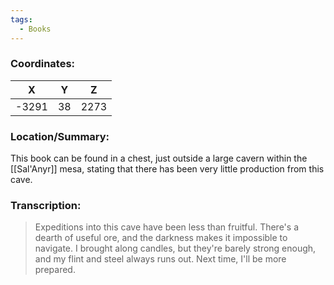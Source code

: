 ```yaml
---
tags:
  - Books
---
```


### Coordinates:
| **X** | **Y**| **Z** |
|:-----:|:----:|:-----:|
|-3291  |38   |2273 |

### Location/Summary:
This book can be found in a chest, just outside a large cavern within the [[Sal'Anyr]] mesa, stating that there has been very little production from this cave.

### Transcription:
> Expeditions into this cave have been less than fruitful. There's a dearth of useful ore, and the darkness makes it impossible to navigate. I brought along candles, but they're barely strong enough, and my flint and steel always runs out. Next time, I'll be more prepared.
